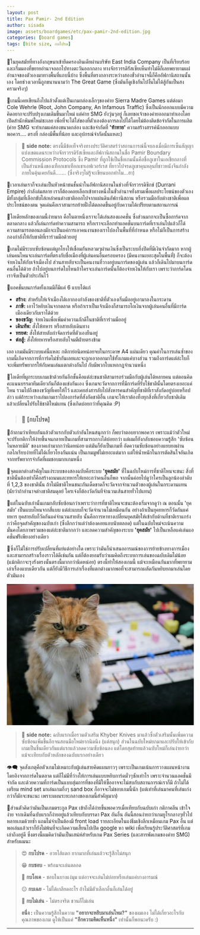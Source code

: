 ```yaml
---
layout: post
title: Pax Pamir- 2nd Edition
author: sisada
image: assets/boardgames/etc/pax-pamir-2nd-edition.jpg
categories: [board games]
tags: [bite size, กบโปรด]
---
```

🔸ในยุคสมัยที่ทางอังกฤษมาเข้ายึดครองอินเดียผ่านบริษัท East India Company เป็นที่เรียบร้อยและเริ่มมองที่ขยายอำนาจออกไปทางตะวันออกกลาง ทางจักรวรรดิรัสเซียเห็นท่าไม่ดีก็เลยพยายามแผ่อำนาจของตัวเองมาทางพื้นที่แถบนี้บ้าง ซึ่งพื้นที่ตรงกลางระหว่างสองขั่วอำนาจนี้ก็คืออัฟกานิสถานนั้นเอง โดยช่วงเวลานี้ถูกขนานนามว่า The Great Game (ซึ่งมันก็ดูเชิงกันไปงั้นไม่ได้สู้กันเป็นสงครามจริงๆ)

🔸เกมนี้เคยเขียนถึงไปแล้วตั้งแต่เป็นเกมกล่องเล็กๆของค่าย Sierra Madre Games แต่ต่อมา Cole Wehrle (Root, John Company, An Infamous Traffic) ซึ่งเป็นนักออกแบบมีความคิดอยากจะปรับปรุงเกมเดิมขึ้นมาใหม่ แต่ค่าย SMG ยังวุ่นๆอยู่ ก็เลยขอเจ้าของค่ายออกมาทำเองโดยเปิดสำนักพิมพ์ใหม่ซะเลย เพื่อที่จะได้ใส่ของที่ตัวเองต้องการลงไปได้โดยไม่ต้องติดข้อจำกัดในการผลิต (ค่าย SMG จะทำเกมแค่สองขนาดกล่อง และข้อจำกัดที่ **'ท้าทาย'** ความสร้างสรรค์นักออกแบบพอควร.... ตรงที่ กล่องมีพื้นที่น้อย และอุปกรณ์จำกัดนั้นแหละ)

> 📌 **side note:** ตรงนี้มีข้อเท็จจริงทางประวัติศาสตร์ว่าสถานการณ์นี้จบลงเมื่อมีการเซ็นสัญญาแบ่งเขตแดนระหว่างจักรวรรดิรัสเซียและอัฟกานิสถานในชื่อ Pamir Boundary Commission Protocols ซึ่ง Pamir ที่ถูกใช้เป็นชื่อเกมนั้นคือชื่อภูเขาในเอเชียกลางที่เป็นส่วนหนึ่งของเทือกเขาเทือกเขาเอฟเวอร์เรส ที่ยาวไปจรดภูเขาคุนหลุนที่ชาวหนังจีนกำลังภายในคุ้นเคยกันดี....... (ซึ่งจริงๆไม่รู้จะเขียนบอกทำไม...ฮา)



🔸เวลาเล่นเราก็จะเล่นเป็นหัวหน้าชนชั้นนำในอัฟกานิสถานในช่วงที่จักรวรรดิซิกข์ (Durrani Empire) กำลังล่มสลาย เราก็ต้องคอยเลือกเข้าทางหนึ่งในขั่วอำนาจทั่งสามเพื่อผลประโยชน์ของตัวเอง มีทั้งกลุ่มที่เลือกขับไล่เหล่าคนต่างชาติออกไปจากแผ่นดินอัฟกานิสถาน หรือรวมมือกับต่างชาติเพื่อผลประโยชน์ของตน จุดเด่นคือเราสามารถย้ายฝั่งได้ตลอดขึ้นอยู่กับความได้เปรียบตามสถานการณ์

🔸ไอเดียหลักของเกมนี้ง่ายมาก คือในตาหนึ่งเราจะได้เล่นสองแอคชั่น ซึ่งส่วนมากจะเป็นซื้อการ์ดจากตลาดกลาง แล้วก็เล่นการ์ดทำความสามารถ หรือเราจะเลือกทำแอคชั่นบนการ์ดที่เราเล่นไปแล้วก็ได้ ความสามารถตอนลงมักจะเป็นแค่การเอาคนงานของเราไปลงในพื้นที่ที่กำหนด หรือไม่ก็เป็นการสร้างกองกำลังให้กับชาติที่เราร่วมมือด้วยอยู่


🔸เกมไม่มีระบบซับซ้อนแต่ผูกโยงให้เชื่อมกันหลวมๆผ่านเงินซึ่งเป็นระบบกึ่งปิดที่มีเงินจำกัดมาก หากผู้เล่นคนไหนจะเล่นการ์ดที่ตรงกับชื่อเมืองที่ผู้เล่นคนอื่นครอบครอง (มีคนงานเยอะสุดในพื้นที่) ก็จะต้องจ่ายเงินให้กับเจ้าเมืองไป ส่วนสายลับจะเป็นคนงานที่วางอยู่บนการ์ดของผู้เล่น แล้วก็เดินไปมาบนการ์ดคนอื่นได้ด้วย ถ้าไปอยู่บนการ์ดใบไหนถ้าใครจะเล่นการ์ดนั้นก็ต้องจ่ายเงินให้กับเรา เพราะว่าการ์ดโดนเราจับเป็นตัวประกันไว้

🔸แอคชั่นบนการ์ดทั้งเกมมีก็มีแค่ 6 แบบได้แก่
* **สร้าง:** สำหรับให้เจ้าเมืองได้เอากองกำลังของชาติที่ตัวเองเริ่มมืออยู่เอามาลงในกระดาน
* **ภาษี:** เอาไว้หยิบเงินจากตลาด หรือถ้าเราเป็นเจ้าเมืองก็สามารถไถเงินจากผู้เล่นคนอื่นที่มีการ์ดเมืองเดียวกับเราได้ด้วย
* **ของขวัญ:** จ่ายเงินเพื่อเพิ่มค่าความภักดีในชาติที่เราร่วมมืออยู่
* **เดินทัพ:** สั่งให้ทหาร หรือสายลับเดินทาง
* **ทรยศ:** สั่งให้สายลับกำจัดการ์ดที่ตัวเองยืนอยู่
* **ต่อสู้:** สั่งให้ทหารหรือสายลับโจมตีฝ่ายตรงข้าม


เออ เกมมันมีระบบแค่นี้แหละ กติกาย่อนิดหน่อยจบในกระดาษ A4 แผ่นเดียว คุณค่าในการเล่นซ้ำของเกมนี้เกิดจากการที่การ์ดไม่ซ้ำกันเลยและจะถูกเอาออกมาใช้ทั้งเกมแค่บางส่วน รวมถึงการ์ดแต่ล่ะใบก็จะเพิ่มทรัพยากรให้กับคนเล่นแตกต่างกันไป กับมีพวกใบแหกกฎจำนวนหนึ่ง

🔸ไอเดียที่ผูกระบบเกมเข้าด้วยกันอีกชั้นคือแต่ล่ะชนชาติสามารถร่วมมือกับผู้เล่นได้หลายคน แต่ตอนคิดคะแนนบรรดาทีมเดียวกันก็ต้องแข่งกันเอง ซึ่งเกมจะวัดจากการที่มีการ์ดที่รับใช้ชาตินั้นโดยตรงเยอะแค่ไหน รวมไปถึงของขวัญที่เคยให้ไว้ และเคยส่งสารลับไปสังหารคนสำคัญที่ชาติที่เราสังกัดอยู่บ่อยหรือปล่าว แต่ถ้าระหว่างเล่นเกมเราไปลงการ์ดที่สังกัดชาติอื่น เกมจะให้เราต้องทิ้งทุกสิ่งที่เกี่ยวกับชาติเดิม แล้วเปลี่ยนไปรับใช้ชาติใหม่แทน (ซึ่งเกิดบ่อยกว่าที่คุณคิด :P)

> 
> ### 🐸 [กบโปรด]
> 
> 
> 


🔹ถ้าถามว่าเทียบกันแล้วตัวแรกกับตัวเก่าอันไหนสนุกกว่า ก็พบว่าตอบยากพอควร เพราะแม้ว่าตัวใหม่จะปรับกติกาให้ง่ายขึ้นจนกลายเป็นเกมที่สามารถกางได้บ่อยกว่า แต่ผมก็ยังกลับชอบความรู้สึก 'ซับซ้อนในหลายมิติ' ของภาคเก่ามากกว่านิดหน่อย แต่มันก็ยังเป็นเกมที่ อัดความซับซ้อนอย่างแยบยลผ่านกลไกเรียบง่ายที่ไม่ได้เกี่ยวโยงกันแน่น เป็นเกมมูฟไม่เยอะแต่มาก แต่ให้น้ำหนักในการตัดสินใจอันเกิดจากทรัพยากรจำกัดที่ผมชอบมากเกมหนี่ง

🔹จุดแตกต่างสำคัญในแง่ระบบของสองฉบับคือระบบ **'ยุคสมัย'** ที่ในฉบับใหม่การที่ชาติไหนจะชนะ สิ่งที่ชาตินั้นต้องทำก็คือสร้างถนนและทหารให้เยอะกว่าคนอื่นก็พอ จากนั้นค่อยไปดูว่าใครเป็นลูกน้องลำดับที่ 1,2,3 ของชาตินั้น ถ้าไม่มีชาติไหนชนะกันเด็ดขาดก็จะวัดจากจำนวนตัวของผู้เล่นในกระดานแทน (นัยว่าถ้าอำนาจต่างชาติสมดุลย์ ใครเจ๋งก็ต้องวัดกันทีจำนวนเส้นสายทั่วไปแทน)

🔹แต่ในฉบับเก่านั้นเกมกลับซับซ้อนกว่าเพราะว่าการที่ชาติไหนจะชนะต้องเริ่มจากดูว่า ณ ตอนนั้น 'ยุคสมัย' เป็นแบบไหนจากสี่แบบ แต่ล่ะแบบก็จะวัดจำนวนไม่เหมือนกัน อย่างถ้าเป็นยุคทหารก็วัดกันแค่ทหาร ยุคสายลับก็วัดกันแค่จำนวนสายลับ นั้นคือการหาทางเปลี่ยนยุคสมัยให้เข้ากับด้านที่ชาติเราแกร่งกว่าคือจุดสำคัญของฉบับเก่า (ซึ่งลึกกว่าแต่ว่าต้องคอยแอบนับตลอด) แต่ในฉบับใหม่จะเน้นความมั่นคงโดยภาพรวมของแต่ล่ะชาติมากกว่า และลดความสำคัญของระบบ **'ยุคสมัย'** ไปเป็นเหลือแค่เล่นแอคชั่นฟรีเพียงอย่างเดียว

🔹ซึ่งก็ไม่ใช่การปรับเปลี่ยนที่แย่แต่อย่างใด เพราะว่ามันก็นำเสนออารมณ์ของการย้ายข้างทางการเมืองและสามารถสร้างเรื่องราวได้ดีเช่นกัน แต่ก็ต้องยอมรับว่าผมคิดถึงระบบการเล่นของฉบับเดิมไม่น้อย (แม้กติกาจะรุงรังตรงนั้นตรงนี้มากกว่านิดหน่อย) ตรงนี้ทำให้สองเกมนี้ แม้จะเหมือนกันมากที่พยายามเล่าเรื่องแบบเดียวกัน แต่ก็ยังมีวิธีการเล่าเรื่องที่แตกต่างมากพอที่จะสามารถผลัดกันหยิบยกมาเล่นโดยตัวมันเอง

![alt tag](/assets/boardgames/etc/pax-pamir-2nd-edition-aobchay.jpg)

> 📌 **side note:** ฉบับแรกเมื่อรวมตัวเสริม Khyber Knives มาแล้วซึ่งตัวเสริมนั้นเพิ่มความซับซ้อนเพิ่มขึ้นอีกจนสอนมือใหม่ยากนิดนึง (แต่สนุก) ส่วนในฉบับใหม่ยกมาและปรับให้เข้ากับเกมเป็นชิ้นเดียวกันแต่แรกแล้วลดความซับซ้อนลง แต่โดยสุดท้ายแล้วฉบับใหม่ก็เล่นง่ายกว่าแม้จะเทียบกับตัวหลักของฉบับแรกอย่างเดียว


👁‍🗨 จุดสังเกตุคือตัวเกมไม่เหมาะกับผู้เล่นสายคิดแผนยาวๆ เพราะเป็นเกมเน้นการวางแผนหน้างานโดยอิงจากการ์ดในตลาด แต่ก็ไม่มีที่ว่างให้การเล่นแบบหยิบการ์ดมั่วๆซักเท่าไร เพราะจำนวนแอคชั่นมีจำกัด และด้วยความที่การ์ดเป็นแบบสุ่มการที่ของที่มีให้ซื้ออาจจะไม่สบกับสถานการณ์เราก็มี ถ้าไม่ได้เตรียม mind set มาเล่นเกมกึ่งๆ sand box ก็อาจจะไม่ชอบเกมนี้นัก (แต่เท่าที่เล่นมาคนที่เล่นเก่งกว่าก็มักจะชนะนะ เพราะแผนระยะกลางของเกมนี้สำคัญมาก)

🔹ส่วนตัวคิดว่ามันเป็นเกมตระกูล Pax เข้าถึงได้ง่ายขึ้นพอควรเมื่อเทียบกับฉบับเก่า กติกาคลีน เข้าใจง่าย จากเดิมที่ฉบับแรกก็ง่ายอยู่แล้วเทียบกับบรรดา Pax อันอื่น อันนี้สอนง่ายกว่าเกมยูโรกลางๆทั่วไปหลายเกมด้วยซ้ำ แถมไม่จำเป็นต้องมี front load รายละเอียดในแง่ธีมเชิงลึกเหมือนเกม Pax อื่น แต่พอเล่นแล้วเราก็ยังไม่พ้นที่จะเกิดความเสี้ยนไปเปิด google หา wiki เพื่อเรียนรู้ประวัติศาสตร์ที่เกมเล่าถึงอยู่ดี ซึ่งตรงนี้ผมคิดว่ามันเป็นเสน่ห์สำหรับเกม Pax Series (และสารพัดเกมของค่าย SMG) สำหรับผมนะ

> 😍 **กบโปรด** - อวยไส้แตก ยากมากที่เล่นแล้วจะรู้สึกไม่สนุก
> 
> 😁 **กบชอบ** - พร้อมจะเล่นตลอด
> 
> 🙂 **กบโอเค** - ชอบในบางแง่มุม แต่อาจจะเล่นไม่บ่อยหรือเล่นแค่บางอารมณ์
> 
> 😐 **กบเฉย** - ไม่ได้เกลียดอะไร ถ้าไม่มีตัวเลือกอื่นก็เล่นได้อยู่
> 
> 🖕 **กบไม่เล่น** - ไม่ตรงจริต ชวนก็ไม่เล่น
> 
> **อนึ่ง :** เป็นความรู้สึกในความ **"อยากจะหยิบมาเล่นไหม?"** ของผมเอง ไม่ได้เกี่ยวอะไรกับคุณภาพของเกม ดูให้เป็นแค่ **"อีกความคิดเห็นหนึ่ง"** เท่านั้นก็พอนะครับ :)




---

